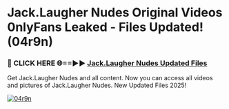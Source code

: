 # Jack.Laugher Nudes Original Videos 0nlyFans Leaked - Files Updated! (04r9n)

<h3>🔴 CLICK HERE 🌐==►► <a href="https://tinyurl.com/y5r63du9" rel="nofollow">Jack.Laugher Nudes Updated Files</a></h3>

Get Jack.Laugher Nudes and all content. Now you can access all videos and pictures of Jack.Laugher Nudes. New Updated Files 2025!

[![04r9n](https://i.imgur.com/UVo9nyh.gif)](https://tinyurl.com/y5r63du9)